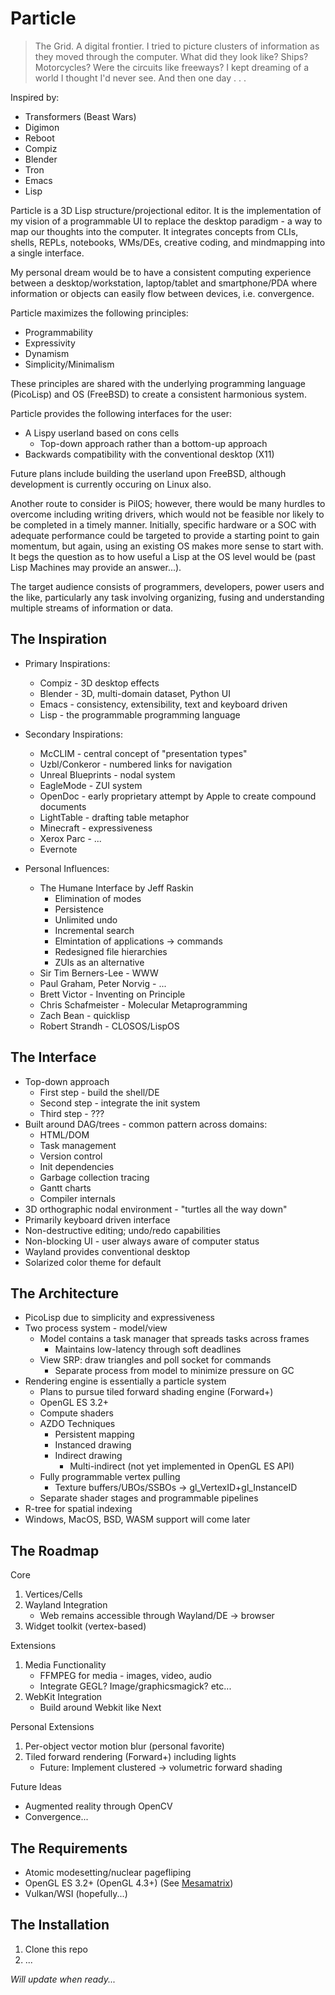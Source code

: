 Particle
========

> The Grid. A digital frontier. I tried to picture clusters of 
information as they moved through the computer. What did they look like?
 Ships? Motorcycles? Were the circuits like freeways? I kept dreaming of
  a world I thought I'd never see. And then one day . . .

Inspired by:
* Transformers (Beast Wars)
* Digimon
* Reboot
* Compiz
* Blender
* Tron
* Emacs
* Lisp

Particle is a 3D Lisp structure/projectional editor. It is the implementation of my vision 
of a programmable UI to replace the desktop paradigm - a way to map our thoughts
into the computer. It integrates concepts from CLIs, shells, REPLs, notebooks, 
WMs/DEs, creative coding, and mindmapping into a single interface.

My personal dream would be to have a consistent computing experience between
a desktop/workstation, laptop/tablet and smartphone/PDA where information or
objects can easily flow between devices, i.e. convergence.

Particle maximizes the following principles:

* Programmability
* Expressivity
* Dynamism
* Simplicity/Minimalism

These principles are shared with the underlying programming language (PicoLisp)
and OS (FreeBSD) to create a consistent harmonious system.

Particle provides the following interfaces for the user:

* A Lispy userland based on cons cells
  * Top-down approach rather than a bottom-up approach
* Backwards compatibility with the conventional desktop (X11)

Future plans include building the userland upon FreeBSD, although development is
currently occuring on Linux also. 

Another route to consider is PilOS; however, there would be many hurdles to
overcome including writing drivers, which would not be feasible nor likely to be
completed in a timely manner. Initially, specific hardware or a SOC with 
adequate performance could be targeted to provide a starting point to gain 
momentum, but again, using an existing OS makes more sense to start with. It
begs the question as to how useful a Lisp at the OS level would be (past Lisp 
Machines may provide an answer...).

The target audience consists of programmers, developers, power users and the 
like, particularly any task involving organizing, fusing and understanding 
multiple streams of information or data.


## The Inspiration

* Primary Inspirations:
  * Compiz - 3D desktop effects
  * Blender - 3D, multi-domain dataset, Python UI
  * Emacs - consistency, extensibility, text and keyboard driven    
  * Lisp - the programmable programming language
        
* Secondary Inspirations:
  * McCLIM - central concept of "presentation types"
  * Uzbl/Conkeror - numbered links for navigation
  * Unreal Blueprints - nodal system
  * EagleMode - ZUI system
  * OpenDoc - early proprietary attempt by Apple to create compound documents
  * LightTable - drafting table metaphor
  * Minecraft - expressiveness
  * Xerox Parc - ...
  * Evernote
    
* Personal Influences:
  * The Humane Interface by Jeff Raskin
    * Elimination of modes
    * Persistence
    * Unlimited undo
    * Incremental search
    * Elmintation of applications -> commands
    * Redesigned file hierarchies
    * ZUIs as an alternative
  * Sir Tim Berners-Lee - WWW
  * Paul Graham, Peter Norvig - ...
  * Brett Victor - Inventing on Principle
  * Chris Schafmeister - Molecular Metaprogramming  
  * Zach Bean - quicklisp
  * Robert Strandh - CLOSOS/LispOS

## The Interface

* Top-down approach
  * First step - build the shell/DE
  * Second step - integrate the init system
  * Third step - ???
* Built around DAG/trees  - common pattern across domains:
  * HTML/DOM
  * Task management
  * Version control
  * Init dependencies
  * Garbage collection tracing
  * Gantt charts
  * Compiler internals
* 3D orthographic nodal environment - "turtles all the way down"  
* Primarily keyboard driven interface
* Non-destructive editing; undo/redo capabilities
* Non-blocking UI - user always aware of computer status
* Wayland provides conventional desktop
* Solarized color theme for default

## The Architecture

* PicoLisp due to simplicity and expressiveness
* Two process system - model/view
  * Model contains a task manager that spreads tasks across frames
    * Maintains low-latency through soft deadlines
  * View SRP: draw triangles and poll socket for commands
    * Separate process from model to minimize pressure on GC
* Rendering engine is essentially a particle system
  * Plans to pursue tiled forward shading engine (Forward+)
  * OpenGL ES 3.2+
  * Compute shaders
  * AZDO Techniques
    * Persistent mapping
    * Instanced drawing
    * Indirect drawing
      * Multi-indirect (not yet implemented in OpenGL ES API)
  * Fully programmable vertex pulling
    * Texture buffers/UBOs/SSBOs -> gl_VertexID+gl_InstanceID
  * Separate shader stages and programmable pipelines
* R-tree for spatial indexing
* Windows, MacOS, BSD, WASM support will come later

## The Roadmap

Core
1. Vertices/Cells
2. Wayland Integration 
   * Web remains accessible through Wayland/DE -> browser
3. Widget toolkit (vertex-based)
   
Extensions
1. Media Functionality
   * FFMPEG for media - images, video, audio
   * Integrate GEGL? Image/graphicsmagick? etc...   
2. WebKit Integration
   * Build around Webkit like Next

Personal Extensions
1. Per-object vector motion blur (personal favorite)
2. Tiled forward rendering (Forward+) including lights
   * Future: Implement clustered -> volumetric forward shading

Future Ideas
* Augmented reality through OpenCV
* Convergence...

## The Requirements

* Atomic modesetting/nuclear pagefliping
* OpenGL ES 3.2+ (OpenGL 4.3+) (See [Mesamatrix](https://mesamatrix.net/))
* Vulkan/WSI (hopefully...)

## The Installation

1. Clone this repo
2. ...

*Will update when ready...*